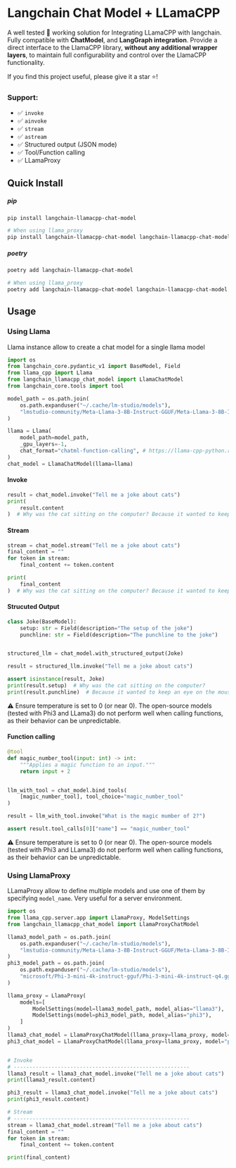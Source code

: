 # Langchain Chat Model + LLamaCPP

A well tested 🧪 working solution for Integrating LLamaCPP with langchain. Fully compatible with **ChatModel**, and **LangGraph integration**. Provide a direct interface to the LlamaCPP library, **without any additional wrapper layers**, to maintain full configurability and control over the LlamaCPP functionality.

If you find this project useful, please give it a star ⭐!

### Support:

- ✅ `invoke`
- ✅ `ainvoke`
- ✅ `stream`
- ✅ `astream`
- ✅ Structured output (JSON mode)
- ✅ Tool/Function calling
- ✅ LLamaProxy

## Quick Install

##### pip

```bash
pip install langchain-llamacpp-chat-model
```

```bash
# When using llama_proxy
pip install langchain-llamacpp-chat-model langchain-llamacpp-chat-model[llama_proxy]
```

##### poetry

```bash
poetry add langchain-llamacpp-chat-model
```

```bash
# When using llama_proxy
poetry add langchain-llamacpp-chat-model langchain-llamacpp-chat-model[llama_proxy]
```

## Usage

### Using Llama

Llama instance allow to create a chat model for a single llama model

```python
import os
from langchain_core.pydantic_v1 import BaseModel, Field
from llama_cpp import Llama
from langchain_llamacpp_chat_model import LlamaChatModel
from langchain_core.tools import tool

model_path = os.path.join(
    os.path.expanduser("~/.cache/lm-studio/models"),
    "lmstudio-community/Meta-Llama-3-8B-Instruct-GGUF/Meta-Llama-3-8B-Instruct-Q4_K_M.gguf",
)

llama = Llama(
    model_path=model_path,
    _gpu_layers=-1,
    chat_format="chatml-function-calling", # https://llama-cpp-python.readthedocs.io/en/latest/#function-calling
)
chat_model = LlamaChatModel(llama=llama)
```

#### Invoke

```python
result = chat_model.invoke("Tell me a joke about cats")
print(
    result.content
)  # Why was the cat sitting on the computer? Because it wanted to keep an eye on the mouse!
```

#### Stream

```python
stream = chat_model.stream("Tell me a joke about cats")
final_content = ""
for token in stream:
    final_content += token.content

print(
    final_content
)  # Why was the cat sitting on the computer? Because it wanted to keep an eye on the mouse!

```

#### Strucuted Output

```python
class Joke(BaseModel):
    setup: str = Field(description="The setup of the joke")
    punchline: str = Field(description="The punchline to the joke")


structured_llm = chat_model.with_structured_output(Joke)

result = structured_llm.invoke("Tell me a joke about cats")

assert isinstance(result, Joke)
print(result.setup)  # Why was the cat sitting on the computer?
print(result.punchline)  # Because it wanted to keep an eye on the mouse!
```
⚠️ Ensure temperature is set to 0 (or near 0). The open-source models (tested with Phi3 and LLama3) do not perform well when calling functions, as their behavior can be unpredictable.

#### Function calling

```python
@tool
def magic_number_tool(input: int) -> int:
    """Applies a magic function to an input."""
    return input + 2


llm_with_tool = chat_model.bind_tools(
    [magic_number_tool], tool_choice="magic_number_tool"
)

result = llm_with_tool.invoke("What is the magic mumber of 2?")

assert result.tool_calls[0]["name"] == "magic_number_tool"
```
⚠️ Ensure temperature is set to 0 (or near 0). The open-source models (tested with Phi3 and LLama3) do not perform well when calling functions, as their behavior can be unpredictable.

### Using LlamaProxy

LLamaProxy allow to define multiple models and use one of them by specifying `model_name`. Very useful for a server environment.

```python
import os
from llama_cpp.server.app import LlamaProxy, ModelSettings
from langchain_llamacpp_chat_model import LlamaProxyChatModel

llama3_model_path = os.path.join(
    os.path.expanduser("~/.cache/lm-studio/models"),
    "lmstudio-community/Meta-Llama-3-8B-Instruct-GGUF/Meta-Llama-3-8B-Instruct-Q4_K_M.gguf",
)
phi3_model_path = os.path.join(
    os.path.expanduser("~/.cache/lm-studio/models"),
    "microsoft/Phi-3-mini-4k-instruct-gguf/Phi-3-mini-4k-instruct-q4.gguf",
)

llama_proxy = LlamaProxy(
    models=[
        ModelSettings(model=llama3_model_path, model_alias="llama3"),
        ModelSettings(model=phi3_model_path, model_alias="phi3"),
    ]
)
llama3_chat_model = LlamaProxyChatModel(llama_proxy=llama_proxy, model="llama3")
phi3_chat_model = LlamaProxyChatModel(llama_proxy=llama_proxy, model="phi3")


# Invoke
# --------------------------------------------------------
llama3_result = llama3_chat_model.invoke("Tell me a joke about cats")
print(llama3_result.content)

phi3_result = llama3_chat_model.invoke("Tell me a joke about cats")
print(phi3_result.content)

# Stream
# --------------------------------------------------------
stream = llama3_chat_model.stream("Tell me a joke about cats")
final_content = ""
for token in stream:
    final_content += token.content

print(final_content)
```
